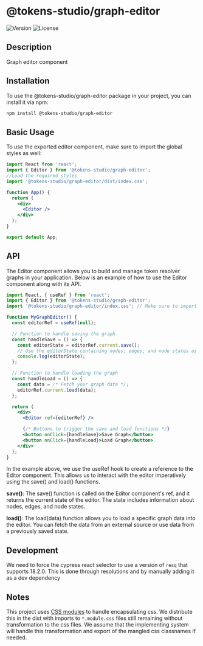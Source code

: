 # @tokens-studio/graph-editor

![Version](https://img.shields.io/npm/v/@tokens-studio/graph-editor.svg)
![License](https://img.shields.io/npm/l/@tokens-studio/graph-editor.svg)

## Description

Graph editor component

## Installation

To use the @tokens-studio/graph-editor package in your project, you can install it via npm:

```bash
npm install @tokens-studio/graph-editor
```

## Basic Usage

To use the exported editor component, make sure to import the global styles as well:

```jsx
import React from 'react';
import { Editor } from '@tokens-studio/graph-editor';
//Load the required styles
import '@tokens-studio/graph-editor/dist/index.css';

function App() {
  return (
    <div>
      <Editor />
    </div>
  );
}

export default App;
```

## API

The Editor component allows you to build and manage token resolver graphs in your application. Below is an example of how to use the Editor component along with its API.

```jsx
import React, { useRef } from 'react';
import { Editor } from '@tokens-studio/graph-editor';
import '@tokens-studio/graph-editor/index.css'; // Make sure to import the global styles

function MyGraphEditor() {
  const editorRef = useRef(null);

  // Function to handle saving the graph
  const handleSave = () => {
    const editorState = editorRef.current.save();
    // Use the editorState containing nodes, edges, and node states as needed
    console.log(editorState);
  };

  // Function to handle loading the graph
  const handleLoad = () => {
    const data = /* Fetch your graph data */;
    editorRef.current.load(data);
  };

  return (
    <div>
      <Editor ref={editorRef} />

      {/* Buttons to trigger the save and load functions */}
      <button onClick={handleSave}>Save Graph</button>
      <button onClick={handleLoad}>Load Graph</button>
    </div>
  );
}

```

In the example above, we use the useRef hook to create a reference to the Editor component. This allows us to interact with the editor imperatively using the save() and load() functions.

**save()**: The save() function is called on the Editor component's ref, and it returns the current state of the editor. The state includes information about nodes, edges, and node states.

**load()**: The load(data) function allows you to load a specific graph data into the editor. You can fetch the data from an external source or use data from a previously saved state.

## Development

We need to force the cypress react selector to use a version of `resq` that supports 18.2.0. This is done through resolutions and by manually adding it as a dev dependency

## Notes

This project uses [CSS modules](https://github.com/css-modules/css-modules) to handle encapsulating css. We distribute this in the dist with imports to `*.module.css` files still remaining without transformation to the css files. We assume that the implementing system will handle this transformation and export of the mangled css classnames if needed.
